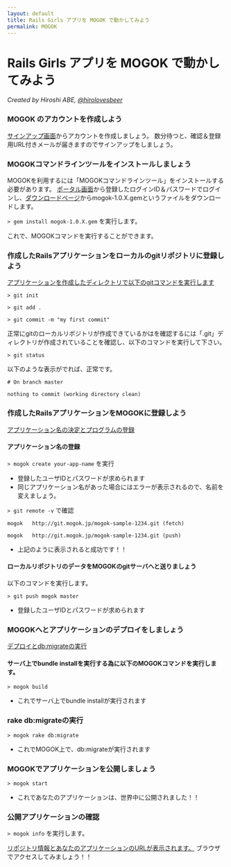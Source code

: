```yaml
---
layout: default
title: Rails Girls アプリを MOGOK で動かしてみよう
permalink: MOGOK
---
```


# Rails Girls アプリを MOGOK で動かしてみよう

*Created by Hiroshi ABE, [@hirolovesbeer](https://twitter.com/hirolovesbeer)*

### MOGOK のアカウントを作成しよう
[サインアップ画面](https://auth.mogok.jp/signup)からアカウントを作成しましょう。
数分待つと、確認＆登録用URL付きメールが届きますのでサインアップをしましょう。


### MOGOKコマンドラインツールをインストールしましょう
MOGOKを利用するには「MOGOKコマンドラインツール」をインストールする必要があります。
[ポータル画面](https://portal.mogok.jp/)から登録したログインID＆パスワードでログインし、[ダウンロードページ](https://portal.mogok.jp/download)からmogok-1.0.X.gemというファイルをダウンロードします。

`> gem install mogok-1.0.X.gem` を実行します。

これで、MOGOKコマンドを実行することができます。


### 作成したRailsアプリケーションをローカルのgitリポジトリに登録しよう
[アプリケーションを作成したディレクトリで以下のgitコマンドを実行します](https://portal.mogok.jp/documents/rails_deployment_guide/create_git_repository/)

`> git init`

`> git add .`

`> git commit -m "my first commit"`

正常にgitのローカルリポジトリが作成できているかはを確認するには「.git」ディレクトリが作成されていることを確認し、以下のコマンドを実行して下さい。

`> git status`

以下のような表示がでれば、正常です。

`# On branch master`

`nothing to commit (working directory clean)`



### 作成したRailsアプリケーションをMOGOKに登録しよう
[アプリケーション名の決定とプログラムの登録](https://portal.mogok.jp/documents/rails_deployment_guide/create_mogok_app/)

#### アプリケーション名の登録
`> mogok create your-app-name` を実行

- 登録したユーザIDとパスワードが求められます
- 同じアプリケーション名があった場合にはエラーが表示されるので、名前を変えましょう。

`> git remote -v` で確認

`mogok   http://git.mogok.jp/mogok-sample-1234.git (fetch)` 

`mogok   http://git.mogok.jp/mogok-sample-1234.git (push)`

- 上記のように表示されると成功です！！

#### ローカルリポジトリのデータをMOGOKのgitサーバへと送りましょう
以下のコマンドを実行します。

`> git push mogok master`

- 登録したユーザIDとパスワードが求められます

### MOGOKへとアプリケーションのデプロイをしましょう
[デプロイとdb:migrateの実行](https://portal.mogok.jp/documents/rails_deployment_guide/deployment/)


#### サーバ上でbundle installを実行する為に以下のMOGOKコマンドを実行します。
`> mogok build`
 
- これでサーバ上でbundle installが実行されます

### rake db:migrateの実行
`> mogok rake db:migrate`

- これでMOGOK上で、db:migrateが実行されます


### MOGOKでアプリケーションを公開しましょう
`> mogok start`

- これであなたのアプリケーションは、世界中に公開されました！！


### 公開アプリケーションの確認
`> mogok info` を実行します。

[リポジトリ情報とあなたのアプリケーションのURLが表示されます。](https://portal.mogok.jp/documents/rails_deployment_guide/operation_check/)
ブラウザでアクセスしてみましょう！！
